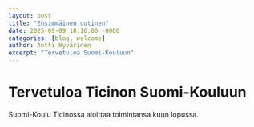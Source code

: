 ```yaml
---
layout: post
title: "Ensimmäinen uutinen"
date: 2025-09-09 18:16:00 -0000
categories: [blog, welcome]
author: Antti Hyvärinen
excerpt: "Tervetuloa Suomi-Kouluun"
---
```


# Tervetuloa Ticinon Suomi-Kouluun

Suomi-Koulu Ticinossa aloittaa toimintansa kuun lopussa.


